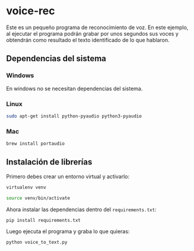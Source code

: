 # voice-rec

Este es un pequeño programa de reconocimiento de voz.
En este ejemplo, al ejecutar el programa podrán grabar por unos segundos
sus voces y obtendrán como resultado el texto identificado de lo que
hablaron.

## Dependencias del sistema

### Windows

En windows no se necesitan dependencias del sistema.

### Linux

```bash
sudo apt-get install python-pyaudio python3-pyaudio
````

### Mac

```bash
brew install portaudio
```

## Instalación de librerías

Primero debes crear un entorno virtual y activarlo:

```bash
virtualenv venv
```
```bash
source venv/bin/activate
```

Ahora instalar las dependencias dentro del `requirements.txt`:

```bash
pip install requirements.txt
```

Luego ejecuta el programa y graba lo que quieras:
```bash
python voice_to_text.py
````